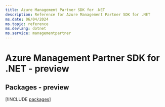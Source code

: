 ```yaml
---
title: Azure Management Partner SDK for .NET
description: Reference for Azure Management Partner SDK for .NET
ms.date: 06/04/2024
ms.topic: reference
ms.devlang: dotnet
ms.service: managementpartner
---
```

# Azure Management Partner SDK for .NET - preview
## Packages - preview
[!INCLUDE [packages](management-partner-index.md)]